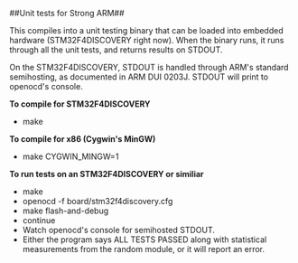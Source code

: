 ##Unit tests for Strong ARM##

This compiles into a unit testing binary that can be loaded into embedded hardware (STM32F4DISCOVERY right now).
When the binary runs, it runs through all the unit tests, and returns results on STDOUT.

On the STM32F4DISCOVERY, STDOUT is handled through ARM's standard semihosting, as documented in ARM DUI 0203J. STDOUT will print to openocd's console.


**To compile for STM32F4DISCOVERY**
* make

**To compile for x86 (Cygwin's MinGW)**
* make CYGWIN_MINGW=1

**To run tests on an STM32F4DISCOVERY or similiar**
* make
* openocd -f board/stm32f4discovery.cfg
* make flash-and-debug
* continue
* Watch openocd's console for semihosted STDOUT.
* Either the program says ALL TESTS PASSED along with statistical measurements from the random module, or it will report an error.
